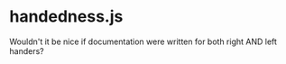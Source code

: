 # handedness.js

Wouldn't it be nice if documentation were written for both right AND left handers?

